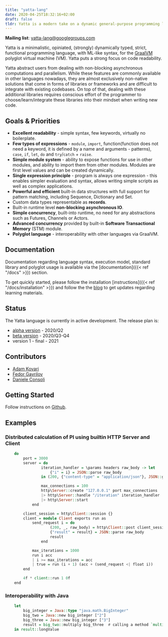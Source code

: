 ```yaml
---
title: "yatta-lang"
date: 2020-04-25T18:32:16+02:00
draft: false
tldr: Yatta is a modern take on a dynamic general-purpose programming language with advanced functional programming, minimalistic ML-like syntax, strict evaluation, for GraalVM polyglot virtual machine (VM).
---
```


**Mailing list**: yatta-lang@googlegroups.com

Yatta is a minimalistic, opiniated, (strongly) dynamically typed, strict, functional programming language, with ML-like syntax, for the [GraalVM](https://www.graalvm.org/) polyglot virtual machine (VM). Yatta puts a strong focus on code readability.

Yatta abstract users from dealing with non-blocking asynchronous computations and parallelism. While these features are commonly available in other languages nowadays, they are almost exclusively non-native solutions that come in forms of libraries or frameworks and are difficult to integrate with existing codebases. On top of that, dealing with these additional libraries requires conscious effort of the programmer to choose/learn/integrate these libraries into their mindset when writing new code.

## Goals & Priorities
- **Excellent readability** - simple syntax, few keywords, virtually no boilerplate.
- **Few types of expressions** - `module`, `import`, function(function does not need a keyword, it is defined by a name and arguments - patterns), `case`, `if`, `let`, `do` and `try`/`catch` + `raise`.
- **Simple module system** - ability to expose functions for use in other modules, and ability to import them from other modules. Modules are first level values and can be created dynamically.
- **Single expression principle** - program is always one expression - this enables simpler evaluation and syntax, allows writing simple scripts as well as complex applications.
- **Powerful and efficient** built-in data structures with full support for pattern matching, including Sequence, Dictionary and Set.
- Custom data types representable as **records**.
- Built-in runtime level **non-blocking asynchronous IO**.
- **Simple concurrency**, built-into runtime, no need for any abstractions such as Futures, Channels or Actors.
- **Advanced concurrency** provided by built-in **Software Transactional Memory** (STM) module.
- **Polyglot language** - interoperability with other languages via GraalVM.

## Documentation
Documentation regarding language syntax, execution model, standard library and polyglot usage is available via the [documentation]({{< ref "/docs" >}}) section.

To get quickly started, please follow the installation [instructions]({{< ref "/docs/installation" >}}) and follow the the [blog](https://functional.blog) to get updates regarding learning materials.

## Status
The Yatta language is currently in active development. The release plan is:
* [alpha version](https://github.com/yatta-lang/yatta/issues?q=is%3Aopen+is%3Aissue+milestone%3A%22alpha+release%22) - 2020/Q2
* [beta version](https://github.com/yatta-lang/yatta/issues?q=is%3Aopen+is%3Aissue+milestone%3A%22beta+release%22) - 2020/Q3-Q4
* version 1 - final - 2021

## Contributors

* [Adam Kovari](https://github.com/akovari)
* [Fedor Gavrilov](https://github.com/kurobako)
* [Daniele Consoli](https://github.com/ktzee)

## Getting Started
Follow instructions on [Github](https://github.com/yatta-lang/yatta).

## Examples

### Distributed calculation of PI using builtin HTTP Server and Client

```haskell
    do
        port = 3000
        server = do
                iteration_handler = \params headers raw_body -> let
                    {"i" = i} = JSON::parse raw_body
                in (200, {"content-type" = "application/json"}, JSON::generate {"result" = (-1f ** (i + 1f)) / ((2f * i) - 1f)})

                max_connections = 100
                http\Server::create "127.0.0.1" port max_connections
                |> http\Server::handle "/iteration" iteration_handler
                |> http\Server::start
            end

        client_session = http\Client::session {}
        client = module Client exports run as
            send_request i = do
                    (200, _, raw_body) = http\Client::post client_session "http://localhost:{port}/iteration" {} <| JSON::generate {"i" = i}
                    {"result" = result} = JSON::parse raw_body
                    result
                end

            max_iterations = 1000
            run i acc
            | i >= max_iterations = acc
            | true = run (i + 1) (acc + (send_request <| float i))
        end

        4f * client::run 1 0f
    end
```

### Interoperability with Java

```haskell
    let
        big_integer = Java::type "java.math.BigInteger"
        big_two = Java::new big_integer ["2"]
        big_three = Java::new big_integer ["3"]
        result = big_two::multiply big_three  # calling a method `multiply` on object of type BigInteger.
    in result::longValue
```
